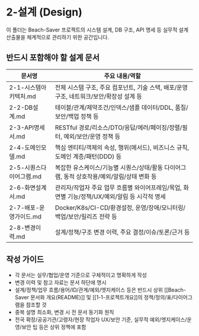 # 2-설계 (Design)

이 폴더는 Beach-Saver 프로젝트의 시스템 설계, DB 구조, API 명세 등 실무적 설계 산출물을 체계적으로 관리하기 위한 공간입니다.

## 반드시 포함해야 할 설계 문서

| 문서명                  | 주요 내용/역할                                                                                 |
| ----------------------- | ---------------------------------------------------------------------------------------------- |
| 2-1-시스템아키텍처.md   | 전체 시스템 구조, 주요 컴포넌트, 기술 스택, 배포/운영 구조, 네트워크/보안/확장성 설계 등       |
| 2-2-DB설계.md           | 테이블/관계/제약조건/인덱스/샘플 데이터/DDL, 품질/보안/백업 정책 등                            |
| 2-3-API명세서.md        | RESTful 경로/리소스/DTO/응답/에러/페이징/정렬/필터, 예외/보안/운영 정책 등                     |
| 2-4-도메인모델.md       | 핵심 엔티티/객체의 속성, 행위(메서드), 비즈니스 규칙, 도메인 계층/패턴(DDD) 등                 |
| 2-5-시퀀스다이어그램.md | 복잡한 유스케이스/기능별 시퀀스/상태/활동 다이어그램, 동적 상호작용/예외/알림/상태 변화 등     |
| 2-6-화면설계서.md       | 관리자/작업자 주요 업무 흐름별 와이어프레임/목업, 화면별 기능/정책/UX/예외/알림 등 시각적 명세 |
| 2-7-배포-운영가이드.md  | Docker/K8s/CI-CD/환경설정, 운영/장애/모니터링/백업/보안/릴리즈 전략 등                         |
| 2-8-변경이력.md         | 설계/정책/구조 변경 이력, 주요 결정/이슈/토론/근거 등                                          |

## 작성 가이드

- 각 문서는 실무/협업/운영 기준으로 구체적이고 명확하게 작성
- 변경 이력 및 참고 자료는 문서 하단에 명시
- 설계/정책/업무 흐름/용어/ID/관계/예외/엣지케이스 등은 반드시 상위 [[Beach-Saver 문서화 개요(README)]] 및 [[1-1-프로젝트개요]]의 정책/정의/표/다이어그램을 참조할 것
- 중복 설명 최소화, 변경 시 전 문서 동기화 원칙
- 전국 확장/공공기관/고령자/현장 작업자 UX/보안 기준, 실무적 예외/엣지케이스/운영/보안 팁 등은 상위 정책에 포함
